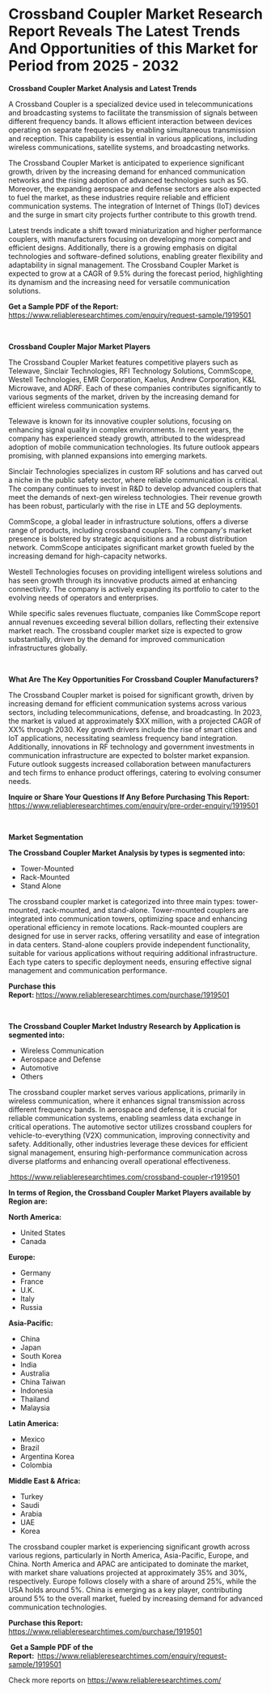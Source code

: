 <p><h1>Crossband Coupler Market Research Report Reveals The Latest Trends And Opportunities of this Market for Period from 2025 - 2032</h1></p><p><strong>Crossband Coupler Market Analysis and Latest Trends</strong></p>
<p><p>A Crossband Coupler is a specialized device used in telecommunications and broadcasting systems to facilitate the transmission of signals between different frequency bands. It allows efficient interaction between devices operating on separate frequencies by enabling simultaneous transmission and reception. This capability is essential in various applications, including wireless communications, satellite systems, and broadcasting networks.</p><p>The Crossband Coupler Market is anticipated to experience significant growth, driven by the increasing demand for enhanced communication networks and the rising adoption of advanced technologies such as 5G. Moreover, the expanding aerospace and defense sectors are also expected to fuel the market, as these industries require reliable and efficient communication systems. The integration of Internet of Things (IoT) devices and the surge in smart city projects further contribute to this growth trend.</p><p>Latest trends indicate a shift toward miniaturization and higher performance couplers, with manufacturers focusing on developing more compact and efficient designs. Additionally, there is a growing emphasis on digital technologies and software-defined solutions, enabling greater flexibility and adaptability in signal management. The Crossband Coupler Market is expected to grow at a CAGR of 9.5% during the forecast period, highlighting its dynamism and the increasing need for versatile communication solutions.</p></p>
<p><strong>Get a Sample PDF of the Report:&nbsp;</strong> <a href="https://www.reliableresearchtimes.com/enquiry/request-sample/1919501?utm_campaign=2719&utm_medium=2&utm_source=Github&utm_content=ia&utm_term=10042025&utm_id=crossband-coupler">https://www.reliableresearchtimes.com/enquiry/request-sample/1919501</a></p>
<p>&nbsp;</p>
<p><strong>Crossband Coupler Major Market Players</strong></p>
<p><p>The Crossband Coupler Market features competitive players such as Telewave, Sinclair Technologies, RFI Technology Solutions, CommScope, Westell Technologies, EMR Corporation, Kaelus, Andrew Corporation, K&L Microwave, and ADRF. Each of these companies contributes significantly to various segments of the market, driven by the increasing demand for efficient wireless communication systems.</p><p>Telewave is known for its innovative coupler solutions, focusing on enhancing signal quality in complex environments. In recent years, the company has experienced steady growth, attributed to the widespread adoption of mobile communication technologies. Its future outlook appears promising, with planned expansions into emerging markets.</p><p>Sinclair Technologies specializes in custom RF solutions and has carved out a niche in the public safety sector, where reliable communication is critical. The company continues to invest in R&D to develop advanced couplers that meet the demands of next-gen wireless technologies. Their revenue growth has been robust, particularly with the rise in LTE and 5G deployments.</p><p>CommScope, a global leader in infrastructure solutions, offers a diverse range of products, including crossband couplers. The company's market presence is bolstered by strategic acquisitions and a robust distribution network. CommScope anticipates significant market growth fueled by the increasing demand for high-capacity networks.</p><p>Westell Technologies focuses on providing intelligent wireless solutions and has seen growth through its innovative products aimed at enhancing connectivity. The company is actively expanding its portfolio to cater to the evolving needs of operators and enterprises.</p><p>While specific sales revenues fluctuate, companies like CommScope report annual revenues exceeding several billion dollars, reflecting their extensive market reach. The crossband coupler market size is expected to grow substantially, driven by the demand for improved communication infrastructures globally.</p></p>
<p>&nbsp;</p>
<p><strong>What Are The Key Opportunities For Crossband Coupler Manufacturers?</strong></p>
<p><p>The Crossband Coupler market is poised for significant growth, driven by increasing demand for efficient communication systems across various sectors, including telecommunications, defense, and broadcasting. In 2023, the market is valued at approximately $XX million, with a projected CAGR of XX% through 2030. Key growth drivers include the rise of smart cities and IoT applications, necessitating seamless frequency band integration. Additionally, innovations in RF technology and government investments in communication infrastructure are expected to bolster market expansion. Future outlook suggests increased collaboration between manufacturers and tech firms to enhance product offerings, catering to evolving consumer needs.</p></p>
<p><strong>Inquire or Share Your Questions If Any Before Purchasing This Report:</strong> <a href="https://www.reliableresearchtimes.com/enquiry/pre-order-enquiry/1919501?utm_campaign=2719&utm_medium=2&utm_source=Github&utm_content=ia&utm_term=10042025&utm_id=crossband-coupler">https://www.reliableresearchtimes.com/enquiry/pre-order-enquiry/1919501</a></p>
<p>&nbsp;</p>
<p><strong>Market Segmentation</strong></p>
<p><strong>The Crossband Coupler Market Analysis by types is segmented into:</strong></p>
<p><ul><li>Tower-Mounted</li><li>Rack-Mounted</li><li>Stand Alone</li></ul></p>
<p><p>The crossband coupler market is categorized into three main types: tower-mounted, rack-mounted, and stand-alone. Tower-mounted couplers are integrated into communication towers, optimizing space and enhancing operational efficiency in remote locations. Rack-mounted couplers are designed for use in server racks, offering versatility and ease of integration in data centers. Stand-alone couplers provide independent functionality, suitable for various applications without requiring additional infrastructure. Each type caters to specific deployment needs, ensuring effective signal management and communication performance.</p></p>
<p><strong>Purchase this Report:&nbsp;</strong><a href="https://www.reliableresearchtimes.com/purchase/1919501?utm_campaign=2719&utm_medium=2&utm_source=Github&utm_content=ia&utm_term=10042025&utm_id=crossband-coupler">https://www.reliableresearchtimes.com/purchase/1919501</a></p>
<p>&nbsp;</p>
<p><strong>The Crossband Coupler Market Industry Research by Application is segmented into:</strong></p>
<p><ul><li>Wireless Communication</li><li>Aerospace and Defense</li><li>Automotive</li><li>Others</li></ul></p>
<p><p>The crossband coupler market serves various applications, primarily in wireless communication, where it enhances signal transmission across different frequency bands. In aerospace and defense, it is crucial for reliable communication systems, enabling seamless data exchange in critical operations. The automotive sector utilizes crossband couplers for vehicle-to-everything (V2X) communication, improving connectivity and safety. Additionally, other industries leverage these devices for efficient signal management, ensuring high-performance communication across diverse platforms and enhancing overall operational effectiveness.</p></p>
<p><a href="https://www.reliableresearchtimes.com/crossband-coupler-r1919501?utm_campaign=2719&utm_medium=2&utm_source=Github&utm_content=ia&utm_term=10042025&utm_id=crossband-coupler">&nbsp;https://www.reliableresearchtimes.com/crossband-coupler-r1919501</a></p>
<p><strong>In terms of Region, the Crossband Coupler Market Players available by Region are:</strong></p>
<p>
    <p> <strong> North America: </strong>
        <ul>
            <li>United States</li>
            <li>Canada</li>
        </ul>
        </p> 
    <p> <strong> Europe: </strong>
        <ul>
            <li>Germany</li>
            <li>France</li>
            <li>U.K.</li>
            <li>Italy</li>
            <li>Russia</li>
        </ul>
        </p> 
    <p> <strong> Asia-Pacific: </strong>
        <ul>
            <li>China</li>
            <li>Japan</li>
            <li>South Korea</li>
            <li>India</li>
            <li>Australia</li>
            <li>China Taiwan</li>
            <li>Indonesia</li>
            <li>Thailand</li>
            <li>Malaysia</li>
        </ul>
        </p> 
    <p> <strong> Latin America: </strong>
        <ul>
            <li>Mexico</li>
            <li>Brazil</li>
            <li>Argentina Korea</li>
            <li>Colombia</li>
        </ul>
        </p> 
    <p> <strong> Middle East & Africa: </strong>
        <ul>
            <li>Turkey</li>
            <li>Saudi</li>
            <li>Arabia</li>
            <li>UAE</li>
            <li>Korea</li>
        </ul>
    </p>
    </p>
<p><p>The crossband coupler market is experiencing significant growth across various regions, particularly in North America, Asia-Pacific, Europe, and China. North America and APAC are anticipated to dominate the market, with market share valuations projected at approximately 35% and 30%, respectively. Europe follows closely with a share of around 25%, while the USA holds around 5%. China is emerging as a key player, contributing around 5% to the overall market, fueled by increasing demand for advanced communication technologies.</p></p>
<p><strong>Purchase this Report: </strong><a href="https://www.reliableresearchtimes.com/purchase/1919501?utm_campaign=2719&utm_medium=2&utm_source=Github&utm_content=ia&utm_term=10042025&utm_id=crossband-coupler">https://www.reliableresearchtimes.com/purchase/1919501</a></p>
<p>&nbsp;<strong>Get a Sample PDF of the Report:&nbsp;&nbsp;</strong><a href="https://www.reliableresearchtimes.com/enquiry/request-sample/1919501?utm_campaign=2719&utm_medium=2&utm_source=Github&utm_content=ia&utm_term=10042025&utm_id=crossband-coupler">https://www.reliableresearchtimes.com/enquiry/request-sample/1919501</a></p>
<p><strong></strong></p>
<p>Check more reports on <a href="https://www.reliableresearchtimes.com/?utm_campaign=2719&utm_medium=2&utm_source=Github&utm_content=ia&utm_term=10042025&utm_id=crossband-coupler">https://www.reliableresearchtimes.com/</a></p>